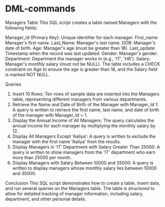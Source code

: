 # DML-commands

Managers Table
This SQL script creates a table named Managers with the following fields:

Manager_Id (Primary Key): Unique identifier for each manager.
First_name: Manager's first name.
Last_Name: Manager's last name.
DOB: Manager's date of birth.
Age: Manager's age (must be greater than 18).
Last_update: Timestamp when the record was last updated.
Gender: Manager's gender.
Department: Department the manager works in (e.g., 'IT', 'HR').
Salary: Manager's monthly salary (must not be NULL).
The table includes a CHECK constraint on Age to ensure the age is greater than 18, and the Salary field is marked NOT NULL.

Queries
1. Insert 10 Rows:
   Ten rows of sample data are inserted into the Managers table, representing different managers from various departments.
2. Retrieve the Name and Date of Birth of the Manager with Manager_Id 1:
   A query is written to retrieve the first name, last name, and date of birth of the manager with Manager_Id = 1.
3. Display the Annual Income of All Managers:
   The query calculates the annual income for each manager by multiplying the monthly salary by 12.
4. Display All Managers Except 'Aaliya':
   A query is written to exclude the manager with the first name 'Aaliya' from the results.
5. Display Managers in 'IT' Department with Salary Greater Than 25000:
   A query is written to show managers from the 'IT' department who earn more than 25000 per month.
6. Display Managers with Salary Between 10000 and 35000:
   A query is written to display managers whose monthly salary lies between 10000 and 35000.
   
Conclusion
This SQL script demonstrates how to create a table, insert data, and run several queries on the Managers table. The table is structured to allow for detailed tracking of manager information, including salary, department, and other personal details.
